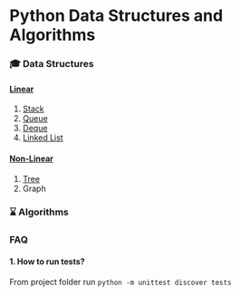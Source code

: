 # Python Data Structures and Algorithms

### 🎓 Data Structures

#### [Linear](https://github.com/lozhkinandrei/python-data-structures-algorithms/tree/master/data_structures/linear)
1. [Stack](https://github.com/lozhkinandrei/python-data-structures-algorithms/tree/master/data_structures/linear/stack)
2. [Queue](https://github.com/lozhkinandrei/python-data-structures-algorithms/tree/master/data_structures/linear/queue)
3. [Deque](https://github.com/lozhkinandrei/python-data-structures-algorithms/tree/master/data_structures/linear/deque)
4. [Linked List](https://github.com/lozhkinandrei/python-data-structures-algorithms/tree/master/data_structures/linear/linked_list)

#### [Non-Linear](https://github.com/lozhkinandrei/python-data-structures-algorithms/tree/master/data_structures/non_linear)
1. [Tree](https://github.com/lozhkinandrei/python-data-structures-algorithms/tree/master/data_structures/non_linear/tree)
2. Graph

### ⌛️ Algorithms


### FAQ
#### 1. How to run tests?
From project folder run `python -m unittest discover tests`
